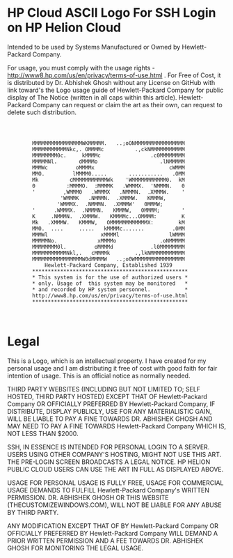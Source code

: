 # HP Cloud ASCII Logo For SSH Login on HP Helion Cloud

Intended to be used by Systems Manufactured or Owned by Hewlett-Packard Company.

For usage, you must comply with the usage rights - http://www8.hp.com/us/en/privacy/terms-of-use.html . For Free of Cost, it is distributed by Dr. Abhishek Ghosh without any License on GitHub with link toward's the Logo usage guide of Hewlett-Packard Company for public display of The Notice (written in all caps within this article). Hewlett-Packard Company can request or claim the art as their own, can request to delete such distribution. 

````



        MMMMMMMMMMMMMMMMWKMMMMM.   ..;oONMMMMMMMMMMMMMMMM
        MMMMMMMMMMMNkc,. OMMMMc          .,ckNMMMMMMMMMMM
        MMMMMMMM0c.     kMMMMc                .c0MMMMMMMM
        MMMMMNl.       dMMMMo                    .lNMMMMM
        MMMWc         oMMMMx                        cWMMM
        MMO.         lMMMM0.....       ...........   .OMM
        Mk          cMMMMMMMMMMMWk    'WMMMMMMMMMMM0.  kM
        0          :MMMMO.  :MMMMK   .WMMMX.  'NMMMN.   0
        '         ,WMMM0   .WMMMX   .NMMMN.  .XMMMW.    '
                 'WMMMK   .NMMMN.  .XMMMW.   KMMMW,
                'WMMMX.  .NMMMN.  .XMMMW'   0MMMW;
        '      .WMMMX.  .NMMMN.   KMMMW,   0MMMM;       '
        K     .NMMMN.  .XMMMW.   KMMMMc...OMMMM:        K
        Mk   .XMMMW.   KMMMW,   OMMMMMMMMMMMMX:        kM
        MM0.  ....     .....   kMMMMc.......         .0MM
        MMMWl                 xMMMMl                lWMMM
        MMMMMNo.             xMMMMo              .oNMMMMM
        MMMMMMMM0l.         oMMMMd            .l0MMMMMMMM
        MMMMMMMMMMMNkl,.   cMMMMk        .,lkNMMMMMMMMMMM
        MMMMMMMMMMMMMMMMW0dMMMMW   ..;o0WMMMMMMMMMMMMMMMM
            Hewlett-Packard Company, Established 1939
        **************************************************
        * This system is for the use of authorized users *
        * only. Usage of  this system may be monitored   *
        * and recorded by HP system personnel.           *
        http://www8.hp.com/us/en/privacy/terms-of-use.html
        **************************************************



````

# Legal

This is a Logo, which is an intellectual property. I have created for my personal usage and I am distributing it free of cost with good faith for fair intention of usage. This is an official notice as normally needed. 

THIRD PARTY WEBSITES (INCLUDING BUT NOT LIMITED TO; SELF HOSTED, THIRD PARTY HOSTED) EXCEPT THAT OF Hewlett-Packard Company OR OFFICIALLY PREFERRED BY Hewlett-Packard Company, IF DISTRIBUTE, DISPLAY PUBLICLY, USE FOR ANY MATERIALISTIC GAIN, WILL BE LIABLE TO PAY A FINE TOWARDS DR. ABHISHEK GHOSH AND MAY NEED TO PAY A FINE TOWARDS Hewlett-Packard Company WHICH IS, NOT LESS THAN $2000. 

SSH, IN ESSENCE IS INTENDED FOR PERSONAL LOGIN TO A SERVER. USERS USING OTHER COMPANY'S HOSTING, MIGHT NOT USE THIS ART. THE PRE-LOGIN SCREEN BROADCASTS A LEGAL NOTICE. HP HELION PUBLIC CLOUD USERS CAN USE THE ART IN FULL AS DISPLAYED ABOVE.  

USAGE FOR PERSONAL USAGE IS FULLY FREE, USAGE FOR COMMERCIAL USAGE DEMANDS TO FULFILL Hewlett-Packard Company's WRITTEN PERMISSION. DR. ABHISHEK GHOSH OR THIS WEBSITE (THECUSTOMIZEWINDOWS.COM), WILL NOT BE LIABLE FOR ANY ABUSE BY THIRD PARTY. 

ANY MODIFICATION EXCEPT THAT OF BY Hewlett-Packard Company OR OFFICIALLY PREFERRED BY Hewlett-Packard Company WILL DEMAND A PRIOR WRITTEN PERMISSION AND A FEE TOWARDS DR. ABHISHEK GHOSH FOR MONITORING THE LEGAL USAGE. 


